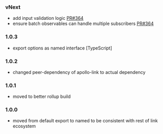 
### vNext
- add input validation logic [PR#364](https://github.com/apollographql/apollo-link/pull/364)
- ensure batch observables can handle multiple subscribers [PR#364](https://github.com/apollographql/apollo-link/pull/364)

### 1.0.3
- export options as named interface [TypeScript]

### 1.0.2
- changed peer-dependency of apollo-link to actual dependency

### 1.0.1
- moved to better rollup build

### 1.0.0
- moved from default export to named to be consistent with rest of link ecosystem
